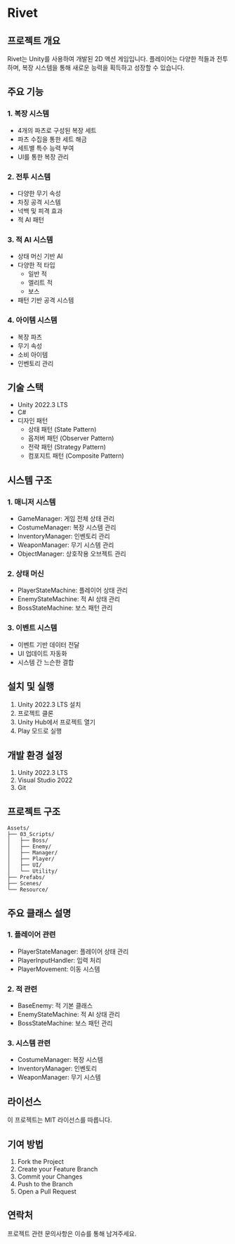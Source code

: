 # Rivet

## 프로젝트 개요
Rivet는 Unity를 사용하여 개발된 2D 액션 게임입니다. 플레이어는 다양한 적들과 전투하며, 복장 시스템을 통해 새로운 능력을 획득하고 성장할 수 있습니다.

## 주요 기능

### 1. 복장 시스템
- 4개의 파츠로 구성된 복장 세트
- 파츠 수집을 통한 세트 해금
- 세트별 특수 능력 부여
- UI를 통한 복장 관리

### 2. 전투 시스템
- 다양한 무기 속성
- 차징 공격 시스템
- 넉백 및 피격 효과
- 적 AI 패턴

### 3. 적 AI 시스템
- 상태 머신 기반 AI
- 다양한 적 타입
  - 일반 적
  - 엘리트 적
  - 보스
- 패턴 기반 공격 시스템

### 4. 아이템 시스템
- 복장 파츠
- 무기 속성
- 소비 아이템
- 인벤토리 관리

## 기술 스택
- Unity 2022.3 LTS
- C#
- 디자인 패턴
  - 상태 패턴 (State Pattern)
  - 옵저버 패턴 (Observer Pattern)
  - 전략 패턴 (Strategy Pattern)
  - 컴포지트 패턴 (Composite Pattern)

## 시스템 구조

### 1. 매니저 시스템
- GameManager: 게임 전체 상태 관리
- CostumeManager: 복장 시스템 관리
- InventoryManager: 인벤토리 관리
- WeaponManager: 무기 시스템 관리
- ObjectManager: 상호작용 오브젝트 관리

### 2. 상태 머신
- PlayerStateMachine: 플레이어 상태 관리
- EnemyStateMachine: 적 AI 상태 관리
- BossStateMachine: 보스 패턴 관리

### 3. 이벤트 시스템
- 이벤트 기반 데이터 전달
- UI 업데이트 자동화
- 시스템 간 느슨한 결합

## 설치 및 실행
1. Unity 2022.3 LTS 설치
2. 프로젝트 클론
3. Unity Hub에서 프로젝트 열기
4. Play 모드로 실행

## 개발 환경 설정
1. Unity 2022.3 LTS
2. Visual Studio 2022
3. Git

## 프로젝트 구조
```
Assets/
├── 03_Scripts/
│   ├── Boss/
│   ├── Enemy/
│   ├── Manager/
│   ├── Player/
│   ├── UI/
│   └── Utility/
├── Prefabs/
├── Scenes/
└── Resource/
```

## 주요 클래스 설명

### 1. 플레이어 관련
- PlayerStateManager: 플레이어 상태 관리
- PlayerInputHandler: 입력 처리
- PlayerMovement: 이동 시스템

### 2. 적 관련
- BaseEnemy: 적 기본 클래스
- EnemyStateMachine: 적 AI 상태 관리
- BossStateMachine: 보스 패턴 관리

### 3. 시스템 관련
- CostumeManager: 복장 시스템
- InventoryManager: 인벤토리
- WeaponManager: 무기 시스템

## 라이선스
이 프로젝트는 MIT 라이선스를 따릅니다.

## 기여 방법
1. Fork the Project
2. Create your Feature Branch
3. Commit your Changes
4. Push to the Branch
5. Open a Pull Request

## 연락처
프로젝트 관련 문의사항은 이슈를 통해 남겨주세요. 